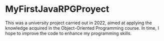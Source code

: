 # MyFirstJavaRPGProyect
This was a university project carried out in 2022, aimed at applying the knowledge acquired in the Object-Oriented Programming course. In time, I hope to improve the code to enhance my programming skills.
